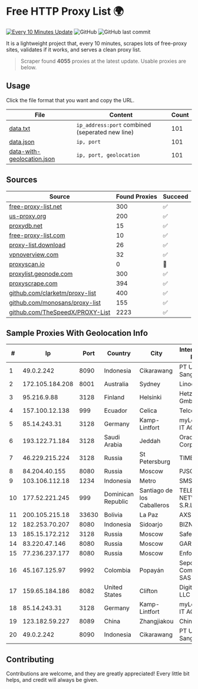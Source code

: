 
# Free HTTP Proxy List 🌍

[![Every 10 Minutes Update](https://github.com/mertguvencli/http-proxy-list/actions/workflows/main.yml/badge.svg?branch=main)](https://github.com/mertguvencli/http-proxy-list/actions/workflows/main.yml)
![GitHub](https://img.shields.io/github/license/mertguvencli/http-proxy-list)
![GitHub last commit](https://img.shields.io/github/last-commit/mertguvencli/http-proxy-list)

It is a lightweight project that, every 10 minutes, scrapes lots of free-proxy sites, validates if it works, and serves a clean proxy list.


> Scraper found **4055** proxies at the latest update. Usable proxies are below.

## Usage

Click the file format that you want and copy the URL.


|File|Content|Count|
|----|-------|-----|
|[data.txt](https://raw.githubusercontent.com/mertguvencli/http-proxy-list/main/proxy-list/data.txt)|`ip_address:port` combined (seperated new line)|101|
|[data.json](https://raw.githubusercontent.com/mertguvencli/http-proxy-list/main/proxy-list/data.json)|`ip, port`|101|
|[data-with-geolocation.json](https://raw.githubusercontent.com/mertguvencli/http-proxy-list/main/proxy-list/data-with-geolocation.json)|`ip, port, geolocation`|101|

## Sources

|Source|Found Proxies|Succeed|
|------|-------------|-------|
|[free-proxy-list.net](https://free-proxy-list.net)|300|✅|
|[us-proxy.org](https://www.us-proxy.org)|200|✅|
|[proxydb.net](http://proxydb.net)|15|✅|
|[free-proxy-list.com](https://free-proxy-list.com/?page=&port=&type%5B%5D=http&type%5B%5D=https&up_time=0&search=Search)|10|✅|
|[proxy-list.download](https://www.proxy-list.download/HTTP)|26|✅|
|[vpnoverview.com](https://vpnoverview.com/privacy/anonymous-browsing/free-proxy-servers)|32|✅|
|[proxyscan.io](https://www.proxyscan.io)|0|🚫|
|[proxylist.geonode.com](https://proxylist.geonode.com/api/proxy-list?limit=300&page=1&sort_by=lastChecked&sort_type=desc&protocols=http,https)|300|✅|
|[proxyscrape.com](https://api.proxyscrape.com/v2/?request=displayproxies&protocol=http&timeout=10000&country=all&ssl=all&anonymity=all)|394|✅|
|[github.com/clarketm/proxy-list](https://raw.githubusercontent.com/clarketm/proxy-list/master/proxy-list-raw.txt)|400|✅|
|[github.com/monosans/proxy-list](https://raw.githubusercontent.com/monosans/proxy-list/main/proxies/http.txt)|155|✅|
|[github.com/TheSpeedX/PROXY-List](https://raw.githubusercontent.com/TheSpeedX/PROXY-List/master/http.txt)|2223|✅|


## Sample Proxies With Geolocation Info

|#|Ip|Port|Country|City|Internet Service Provider|
|-|--|----|-------|----|-------------------------|
|1|49.0.2.242|8090|Indonesia|Cikarawang|PT Usaha Adi Sanggoro|
|2|172.105.184.208|8001|Australia|Sydney|Linode, LLC|
|3|95.216.9.88|3128|Finland|Helsinki|Hetzner Online GmbH|
|4|157.100.12.138|999|Ecuador|Celica|Telconet S.A|
|5|85.14.243.31|3128|Germany|Kamp-Lintfort|myLoc managed IT AG|
|6|193.122.71.184|3128|Saudi Arabia|Jeddah|Oracle Corporation|
|7|46.229.215.224|3128|Russia|St Petersburg|TIMEWEB|
|8|84.204.40.155|8080|Russia|Moscow|PJSC MegaFon|
|9|103.106.112.18|1234|Indonesia|Metro|SMSNET|
|10|177.52.221.245|999|Dominican Republic|Santiago de los Caballeros|TELERY NETWORKS, S.R.L|
|11|200.105.215.18|33630|Bolivia|La Paz|AXS Bolivia S. A.|
|12|182.253.70.207|8080|Indonesia|Sidoarjo|BIZNET|
|13|185.15.172.212|3128|Russia|Moscow|SafeData LLC|
|14|83.220.47.146|8080|Russia|Moscow|GARS|
|15|77.236.237.177|8080|Russia|Moscow|Enforta-MSK|
|16|45.167.125.97|9992|Colombia|Popayán|Sepcom Comunicaciones SAS|
|17|159.65.184.186|8082|United States|Clifton|DigitalOcean, LLC|
|18|85.14.243.31|3128|Germany|Kamp-Lintfort|myLoc managed IT AG|
|19|123.182.59.227|8089|China|Zhangjiakou|Chinanet|
|20|49.0.2.242|8090|Indonesia|Cikarawang|PT Usaha Adi Sanggoro|



## Contributing

Contributions are welcome, and they are greatly appreciated! Every
little bit helps, and credit will always be given.

